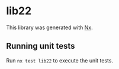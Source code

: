 # lib22

This library was generated with [Nx](https://nx.dev).

## Running unit tests

Run `nx test lib22` to execute the unit tests.
